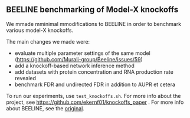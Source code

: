 ## BEELINE benchmarking of Model-X knockoffs

We mmade mminimal mmodifications to BEELINE in order to benchmark various model-X knockoffs.

The main changes we made were:

- evaluate multiple parameter settings of the same model (https://github.com/Murali-group/Beeline/issues/59)
- add a knockoff-based network inference method
- add datasets with protein concentration and RNA production rate revealed
- benchmark FDR and undirected FDR in addition to AUPR et cetera

To run our experiments, use `test_knockoffs.sh`. For more info about the project, see https://github.com/ekernf01/knockoffs_paper . 
For more info about BEELINE, see the [original](https://github.com/Murali-group/Beeline/).
